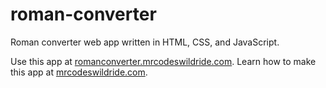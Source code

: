 # roman-converter

Roman converter web app written in HTML, CSS, and JavaScript.

Use this app at [romanconverter.mrcodeswildride.com](https://romanconverter.mrcodeswildride.com/).
Learn how to make this app at [mrcodeswildride.com](https://www.mrcodeswildride.com/).